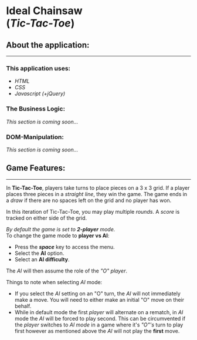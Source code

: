 **Ideal Chainsaw** 
<br>
(*Tic-Tac-Toe*)
==================

## **About the application:**
--------------------------
### This application uses:
- *HTML*
- *CSS*
- *Javascript (+jQuery)*

### The Business Logic:
*This section is coming soon...*

### DOM-Manipulation:
*This section is coming soon...*

## **Game Features:**
--------------------------
In **Tic-Tac-Toe**, players take turns to place pieces on a 3 x 3 grid. If a player places three pieces in a *straight line*, they win the game. The game ends in a *draw* if there are no spaces left on the grid and no player has won.

In this iteration of Tic-Tac-Toe, you may play multiple *rounds*. A *score* is tracked on either side of the grid.

*By default the game is set to **2-player** mode.*
<br>
To change the game mode to **player vs AI**:
- Press the ***space*** key to access the menu.
- Select the **AI** option.
- Select an **AI difficulty**.

The *AI* will then assume the role of the *"O" player*.

Things to note when selecting *AI* mode:
- If you select the *AI* setting on an "O" turn, the *AI* will not immediately make a move. You will need to either make an initial "O" move on their behalf.
- While in default mode the first *player* will alternate on a rematch, in *AI* mode the *AI* will be forced to play second. This can be circumvented if the *player* switches to *AI mode* in a game where it's *"O"'s* turn to play first however as mentioned above the *AI* will not play the **first** move.